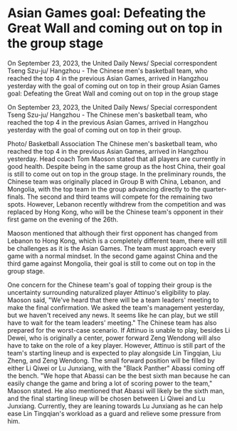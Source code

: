 #  Asian Games goal: Defeating the Great Wall and coming out on top in the group stage

On September 23, 2023, the United Daily News/ Special correspondent Tseng Szu-ju/ Hangzhou - The Chinese men's basketball team, who reached the top 4 in the previous Asian Games, arrived in Hangzhou yesterday with the goal of coming out on top in their group 
  Asian Games goal: Defeating the Great Wall and coming out on top in the group stage

On September 23, 2023, the United Daily News/ Special correspondent Tseng Szu-ju/ Hangzhou - The Chinese men's basketball team, who reached the top 4 in the previous Asian Games, arrived in Hangzhou yesterday with the goal of coming out on top in their group.

Photo/ Basketball Association The Chinese men's basketball team, who reached the top 4 in the previous Asian Games, arrived in Hangzhou yesterday. Head coach Tom Maoson stated that all players are currently in good health. Despite being in the same group as the host China, their goal is still to come out on top in the group stage. In the preliminary rounds, the Chinese team was originally placed in Group B with China, Lebanon, and Mongolia, with the top team in the group advancing directly to the quarter-finals. The second and third teams will compete for the remaining two spots. However, Lebanon recently withdrew from the competition and was replaced by Hong Kong, who will be the Chinese team's opponent in their first game on the evening of the 26th.

Maoson mentioned that although their first opponent has changed from Lebanon to Hong Kong, which is a completely different team, there will still be challenges as it is the Asian Games. The team must approach every game with a normal mindset. In the second game against China and the third game against Mongolia, their goal is still to come out on top in the group stage.

One concern for the Chinese team's goal of topping their group is the uncertainty surrounding naturalized player Attinuo's eligibility to play. Maoson said, "We've heard that there will be a team leaders' meeting to make the final confirmation. We asked the team's management yesterday, but we haven't received any news. It seems like he can play, but we still have to wait for the team leaders' meeting." The Chinese team has also prepared for the worst-case scenario. If Attinuo is unable to play, besides Li Dewei, who is originally a center, power forward Zeng Wendong will also have to take on the role of a key player. However, Attinuo is still part of the team's starting lineup and is expected to play alongside Lin Tingqian, Liu Zheng, and Zeng Wendong. The small forward position will be filled by either Li Qiwei or Lu Junxiang, with the "Black Panther" Abassi coming off the bench. "We hope that Abassi can be the best sixth man because he can easily change the game and bring a lot of scoring power to the team," Maoson stated. He also mentioned that Abassi will likely be the sixth man, and the final starting lineup will be chosen between Li Qiwei and Lu Junxiang. Currently, they are leaning towards Lu Junxiang as he can help ease Lin Tingqian's workload as a guard and relieve some pressure from him.